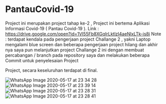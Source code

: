 # PantauCovid-19
Project ini merupakan project tahap ke-2 , Project ini bertema Aplikasi Informasi Covid-19 ( Pantau Covid-19 ).
Link : https://drive.google.com/open?id=1VI55Fb8XGqIrLktlzI4aeNlxLTk-is8i
Note : terdapat kendala pada pengerjaan project Challange 2 , yakni Laptop mengalami blue screen dan beberapa pengerjaan project hilang dan akhir nya saya pun melanjutkan project Challange 2 ini dengan membuat percabangan / branch pada repository saya dan melakukan beberapa Commit untuk penyelesaian Project

Project, secara keseluruhan terdapat di final.


![WhatsApp Image 2020-05-17 at 23 34 28](https://user-images.githubusercontent.com/54489655/82279609-2cecc200-99b7-11ea-929b-c82de5342df9.jpeg)
![WhatsApp Image 2020-05-17 at 23 39 14](https://user-images.githubusercontent.com/54489655/82279623-3413d000-99b7-11ea-95da-169eecfe44fc.jpeg)
![WhatsApp Image 2020-05-17 at 23 28 31](https://user-images.githubusercontent.com/54489655/82279626-34ac6680-99b7-11ea-8014-7951afc7fe89.jpeg)
![WhatsApp Image 2020-05-17 at 23 28 41](https://user-images.githubusercontent.com/54489655/82279629-3544fd00-99b7-11ea-9dc6-f1546554224a.jpeg)
